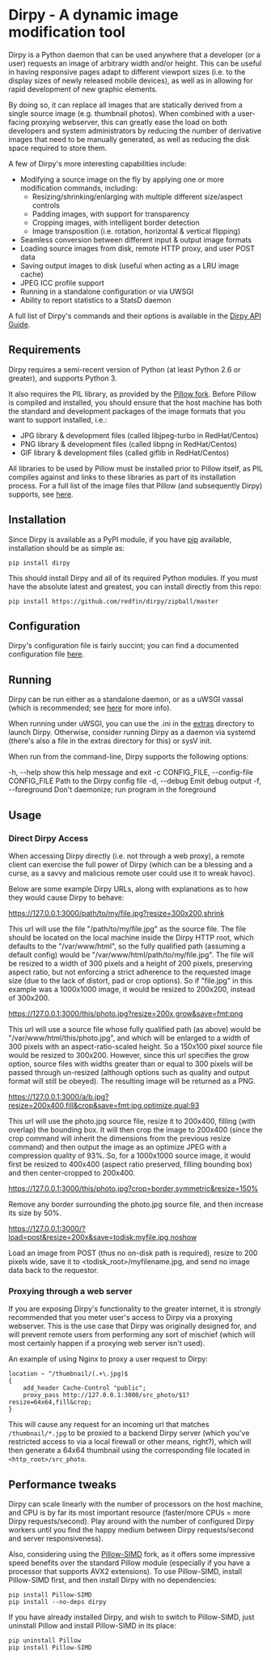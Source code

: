 Dirpy - A dynamic image modification tool 
=============================================================================


Dirpy is a Python daemon that can be used anywhere that a developer (or a user) 
requests an image of arbitrary width and/or height.  This can be useful in 
having responsive pages adapt to different viewport sizes (i.e. to the display
sizes of newly released mobile devices), as well as in allowing for rapid 
development of new graphic elements.  

By doing so, it can replace all images that are statically derived from a 
single source image (e.g. thumbnail photos).  When combined with a user-facing 
proxying webserver, this can greatly ease the load on both developers and 
system administrators by reducing the number of derivative images that need 
to be manually generated, as well as reducing the disk space required to 
store them.

A few of Dirpy's more interesting capabilities include:

  * Modifying a source image on the fly by applying one or more modification 
    commands, including:
    - Resizing/shrinking/enlarging with multiple different size/aspect controls
    - Padding images, with support for transparency 
    - Cropping images, with intelligent border detection
    - Image transposition (i.e. rotation, horizontal & vertical flipping)
  * Seamless conversion between different input & output image formats
  * Loading source images from disk, remote HTTP proxy, and user POST data
  * Saving output images to disk (useful when acting as a LRU image cache)
  * JPEG ICC profile support
  * Running in a standalone configuration or via UWSGI
  * Ability to report statistics to a StatsD daemon
  
A full list of Dirpy's commands and their options is available in the 
[Dirpy API Guide](https://github.com/redfin/dirpy/blob/master/docs/api.md).

## Requirements

Dirpy requires a semi-recent version of Python (at least Python 2.6 or 
greater), and supports Python 3.

It also requires the PIL library, as provided by the 
[Pillow fork](https://python-pillow.org/).  Before Pillow is compiled and 
installed, you should ensure that the host machine has both the standard 
and development packages of the image formats that you want to support 
installed, i.e.:

 - JPG library & development files (called libjpeg-turbo in RedHat/Centos)
 - PNG library & development files (called libpng in RedHat/Centos)
 - GIF library & development files (called giflib in RedHat/Centos)

All libraries to be used by Pillow must be installed prior to Pillow itself, 
as PIL compiles against and links to these libraries as part of its 
installation process.  For a full list of the image files that Pillow (and
subsequently Dirpy) supports, see [here](
http://pillow.readthedocs.io/en/stable/handbook/image-file-formats.html).


## Installation

Since Dirpy is available as a PyPI module, if you have 
[pip](https://pip.pypa.io/en/stable/installing/) available, installation 
should be as simple as:

    pip install dirpy

This should install Dirpy and all of its required Python modules.  If you 
_must_ have the absolute latest and greatest, you can install directly 
from this repo:

    pip install https://github.com/redfin/dirpy/zipball/master


## Configuration

Dirpy's configuration file is fairly succint; you can find a documented
configuration file [here](
https://github.com/redfin/dirpy/blob/master/conf/dirpy.conf).


## Running

Dirpy can be run either as a standalone daemon, or as a uWSGI vassal (which
is recommended; see [here](http://uwsgi-docs.readthedocs.io) for more info).

When running under uWSGI, you can use the .ini in the 
[extras](https://github.com/redfin/dirpy/tree/master/extras) directory to 
launch Dirpy.  Otherwise, consider running Dirpy as a daemon via systemd 
(there's also a file in the extras directory for this) or sysV init.

When run from the command-line, Dirpy supports the following options:

  -h, --help            show this help message and exit
  -c CONFIG_FILE, --config-file CONFIG_FILE
                        Path to the Dirpy config file
  -d, --debug           Emit debug output
  -f, --foreground      Don't daemonize; run program in the foreground


## Usage

### Direct Dirpy Access

When accessing Dirpy directly (i.e. not through a web proxy), a remote
client can exercise the full power of Dirpy (which can be a blessing and 
a curse, as a savvy and malicious remote user could use it to wreak havoc).

Below are some example Dirpy URLs, along with explanations as to how they
would cause Dirpy to behave:

  https://127.0.0.1:3000/path/to/my/file.jpg?resize=300x200,shrink

This url will use the file "/path/to/my/file.jpg" as the source file.  The 
file should be located on the local machine inside the Dirpy HTTP root, 
which defaults to the "/var/www/html", so the fully qualified path (assuming 
a default config) would be "/var/www/html/path/to/my/file.jpg".  The file 
will be resized to a width of 300 pixels and a height of 200 pixels, 
preserving aspect ratio, but not enforcing a strict adherence to the 
requested image size (due to the lack of distort, pad or crop options).  So 
if "file.jpg" in this example was a 1000x1000 image, it would be resized to 
200x200, instead of 300x200.  


  https://127.0.0.1:3000/this/photo.jpg?resize=200x,grow&save=fmt:png

This url will use a source file whose fully qualified path (as above) would be 
"/var/www/html/this/photo.jpg", and which will be enlarged to a width of 300 
pixels with an aspect-ratio-scaled height.  So a 150x100 pixel source file 
would be resized to 300x200.  However, since this url specifies the grow 
option, source files with widths greater than or equal to 300 pixels will be 
passed through un-resized (although options such as quality and output format 
will still be obeyed).  The resulting image will be returned as a PNG.

  https://127.0.0.1:3000/a/b.jpg?resize=200x400,fill&crop&save=fmt:jpg,optimize,qual:93

This url will use the photo.jpg source file, resize it to 200x400, filling 
(with overlap) the bounding box.  It will then crop the image to 200x400 
(since the crop command will inherit the dimensions from the previous resize 
command) and then output the image as an optimize JPEG with a compression 
quality of 93%.  So, for a 1000x1000 source image, it would first be resized 
to 400x400 (aspect ratio preserved, filling bounding box) and then 
center-cropped to 200x400.

  https://127.0.0.1:3000/this/photo.jpg?crop=border,symmetric&resize=150%

Remove any border surrounding the photo.jpg source file, and then increase 
its size by 50%.

  https://127.0.0.1:3000/?load=post&resize=200x&save=todisk:myfile.jpg,noshow

Load an image from POST (thus no on-disk path is required), resize to 200 
pixels wide, save it to <todisk_root>/myfilename.jpg, and send no image
data back to the requestor. 

### Proxying through a web server

If you are exposing Dirpy's functionality to the greater internet, it is 
*strongly* recommended that you meter user's access to Dirpy via a proxying
webserver.  This is the use case that Dirpy was originally designed for, and 
will prevent remote users from performing any sort of mischief (which will 
most certainly happen if a proxying web server isn't used).

An example of using Nginx to proxy a user request to Dirpy:

    location ~ ^/thumbnail/(.+\.jpg)$
    {
        add_header Cache-Control "public";
        proxy_pass http://127.0.0.1:3000/src_photo/$1?resize=64x64,fill&crop;
    }

This will cause any request for an incoming url that matches `/thumbnail/*.jpg`
to be proxied to a backend Dirpy server (which you've restricted access to
via a local firewall or other means, right?), which will then generate a
64x64 thumbnail using the corresponding file located in 
`<http_root>/src_photo`.


## Performance tweaks

Dirpy can scale linearly with the number of processors on the host machine,
and CPU is by far its most important resource (faster/more CPUs = more
Dirpy requests/second).  Play around with the number of configured Dirpy
workers until you find the happy medium between Dirpy requests/second and
server responsiveness).

Also, considering using the [Pillow-SIMD](
https://github.com/uploadcare/pillow-simd) fork, as it offers some impressive
speed benefits over the standard Pillow module (especially if you have a
processor that supports AVX2 extensions).  To use Pillow-SIMD, install
Pillow-SIMD first, and then install Dirpy with no dependencies:

    pip install Pillow-SIMD
    pip install --no-deps dirpy

If you have already installed Dirpy, and wish to switch to Pillow-SIMD, just
uninstall Pillow and install Pillow-SIMD in its place:

    pip uninstall Pillow
    pip install Pillow-SIMD
